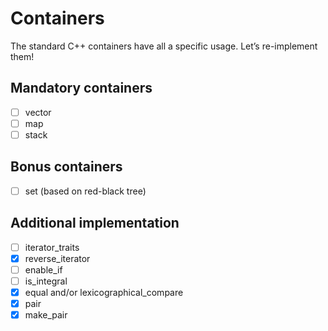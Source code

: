 # Containers

The standard C++ containers have all a specific usage. 
Let’s re-implement them!

## Mandatory containers

- [ ] vector
- [ ] map
- [ ] stack

## Bonus containers

- [ ] set (based on red-black tree)

## Additional implementation

- [ ] iterator_traits
- [x] reverse_iterator
- [ ] enable_if
- [ ] is_integral
- [x] equal and/or lexicographical_compare
- [x] pair
- [x] make_pair